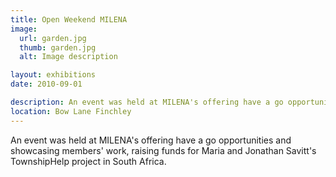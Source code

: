 ```yaml
---
title: Open Weekend MILENA
image:
  url: garden.jpg
  thumb: garden.jpg
  alt: Image description

layout: exhibitions
date: 2010-09-01

description: An event was held at MILENA's offering have a go opportunities and showcasing members' work.
location: Bow Lane Finchley
---
```

An event was held at MILENA's offering have a go opportunities and showcasing members' work, raising funds for Maria and Jonathan Savitt's TownshipHelp project in South Africa.
